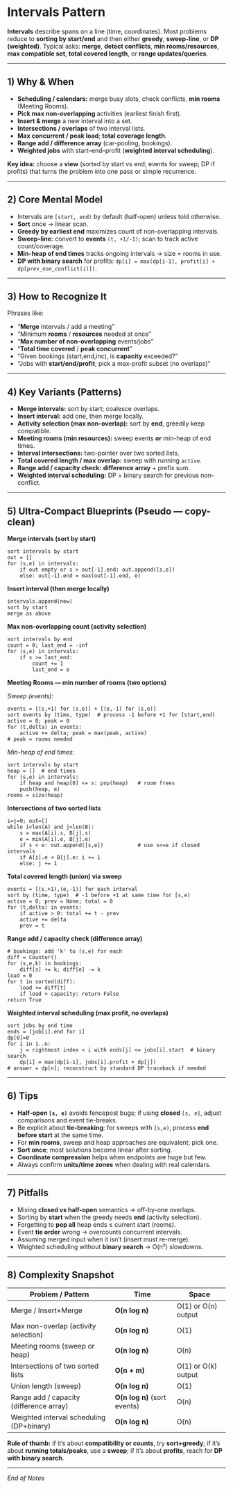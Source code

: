# Intervals Pattern

**Intervals** describe spans on a line (time, coordinates). Most problems reduce to **sorting by start/end** and then either **greedy**, **sweep-line**, or **DP (weighted)**. Typical asks: **merge**, **detect conflicts**, **min rooms/resources**, **max compatible set**, **total covered length**, or **range updates/queries**.

---

## 1) Why & When

- **Scheduling / calendars:** merge busy slots, check conflicts, **min rooms** (Meeting Rooms).  
- **Pick max non-overlapping** activities (earliest finish first).  
- **Insert & merge** a new interval into a set.  
- **Intersections / overlaps** of two interval lists.  
- **Max concurrent / peak load**; **total coverage length**.  
- **Range add / difference array** (car-pooling, bookings).  
- **Weighted jobs** with start–end–profit (**weighted interval scheduling**).

**Key idea:** choose a **view** (sorted by start vs end; events for sweep; DP if profits) that turns the problem into one pass or simple recurrence.

---

## 2) Core Mental Model

- Intervals are `[start, end)` by default (half-open) unless told otherwise.  
- **Sort** once → linear scan.  
- **Greedy by earliest end** maximizes count of non-overlapping intervals.  
- **Sweep-line:** convert to **events** `(t, +1/-1)`; scan to track active count/coverage.  
- **Min-heap of end times** tracks ongoing intervals → size = rooms in use.  
- **DP with binary search** for profits: `dp[i] = max(dp[i-1], profit[i] + dp[prev_non_conflict(i)])`.

---

## 3) How to Recognize It

Phrases like:
- “**Merge** intervals / add a meeting”  
- “Minimum **rooms** / **resources** needed at once”  
- “**Max number of non-overlapping** events/jobs”  
- “**Total time covered** / **peak concurrent**”  
- “Given bookings (start,end,inc), is **capacity** exceeded?”  
- “Jobs with **start/end/profit**; pick a max-profit subset (no overlaps)”

---

## 4) Key Variants (Patterns)

- **Merge intervals:** sort by start; coalesce overlaps.  
- **Insert interval:** add one, then merge locally.  
- **Activity selection (max non-overlap):** sort by **end**, greedily keep compatible.  
- **Meeting rooms (min resources):** sweep events **or** min-heap of end times.  
- **Interval intersections:** two-pointer over two sorted lists.  
- **Total covered length / max overlap:** sweep with running `active`.  
- **Range add / capacity check:** **difference array** + prefix sum.  
- **Weighted interval scheduling:** DP + binary search for previous non-conflict.

---

## 5) Ultra-Compact Blueprints (Pseudo — copy-clean)

**Merge intervals (sort by start)**
    
    sort intervals by start
    out = []
    for (s,e) in intervals:
        if out empty or s > out[-1].end: out.append([s,e])
        else: out[-1].end = max(out[-1].end, e)

**Insert interval (then merge locally)**
    
    intervals.append(new)
    sort by start
    merge as above

**Max non-overlapping count (activity selection)**
    
    sort intervals by end
    count = 0; last_end = -inf
    for (s,e) in intervals:
        if s >= last_end:
            count += 1
            last_end = e

**Meeting Rooms — min number of rooms (two options)**

*Sweep (events)*:
    
    events = [(s,+1) for (s,e)] + [(e,-1) for (s,e)]
    sort events by (time, type)  # process -1 before +1 for [start,end)
    active = 0; peak = 0
    for (t,delta) in events:
        active += delta; peak = max(peak, active)
    # peak = rooms needed

*Min-heap of end times*:
    
    sort intervals by start
    heap = []  # end times
    for (s,e) in intervals:
        if heap and heap[0] <= s: pop(heap)   # room frees
        push(heap, e)
    rooms = size(heap)

**Intersections of two sorted lists**
    
    i=j=0; out=[]
    while i<len(A) and j<len(B):
        s = max(A[i].s, B[j].s)
        e = min(A[i].e, B[j].e)
        if s < e: out.append([s,e])           # use s<=e if closed intervals
        if A[i].e < B[j].e: i += 1
        else: j += 1

**Total covered length (union) via sweep**
    
    events = [(s,+1),(e,-1)] for each interval
    sort by (time, type)  # -1 before +1 at same time for [s,e)
    active = 0; prev = None; total = 0
    for (t,delta) in events:
        if active > 0: total += t - prev
        active += delta
        prev = t

**Range add / capacity check (difference array)**
    
    # bookings: add 'k' to [s,e) for each
    diff = Counter()
    for (s,e,k) in bookings:
        diff[s] += k; diff[e] -= k
    load = 0
    for t in sorted(diff):
        load += diff[t]
        if load > capacity: return False
    return True

**Weighted interval scheduling (max profit, no overlaps)**
    
    sort jobs by end time
    ends = [job[i].end for i]
    dp[0]=0
    for i in 1..n:
        j = rightmost index < i with ends[j] <= jobs[i].start  # binary search
        dp[i] = max(dp[i-1], jobs[i].profit + dp[j])
    # answer = dp[n]; reconstruct by standard DP traceback if needed

---

## 6) Tips

- **Half-open `[s, e)`** avoids fencepost bugs; if using **closed** `[s, e]`, adjust comparisons and event tie-breaks.  
- Be explicit about **tie-breaking**: for sweeps with `[s,e)`, process **end before start** at the same time.  
- For **min rooms**, sweep and heap approaches are equivalent; pick one.  
- **Sort once**; most solutions become linear after sorting.  
- **Coordinate compression** helps when endpoints are huge but few.  
- Always confirm **units/time zones** when dealing with real calendars.

---

## 7) Pitfalls

- Mixing **closed vs half-open** semantics → off-by-one overlaps.  
- Sorting by **start** when the greedy needs **end** (activity selection).  
- Forgetting to **pop all** heap ends ≤ current start (rooms).  
- Event **tie order** wrong → overcounts concurrent intervals.  
- Assuming merged input when it isn’t (insert must re-merge).  
- Weighted scheduling without **binary search** → O(n²) slowdowns.

---

## 8) Complexity Snapshot

| Problem / Pattern                          | Time                         | Space |
|--------------------------------------------|------------------------------|-------|
| Merge / Insert+Merge                       | **O(n log n)**               | O(1) or O(n) output |
| Max non-overlap (activity selection)       | **O(n log n)**               | O(1) |
| Meeting rooms (sweep or heap)              | **O(n log n)**               | O(n) |
| Intersections of two sorted lists          | **O(n + m)**                 | O(1) or O(k) output |
| Union length (sweep)                       | **O(n log n)**               | O(1) |
| Range add / capacity (difference array)    | **O(n log n)** (sort events) | O(n) |
| Weighted interval scheduling (DP+binary)   | **O(n log n)**               | O(n) |

**Rule of thumb:** if it’s about **compatibility or counts**, try **sort+greedy**; if it’s about **running totals/peaks**, use a **sweep**; if it’s about **profits**, reach for **DP with binary search**.

---

*End of Notes*
